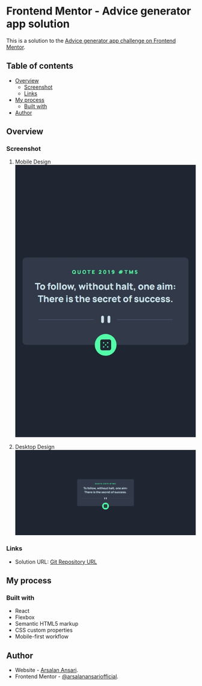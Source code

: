# Frontend Mentor - Advice generator app solution

This is a solution to the [Advice generator app challenge on Frontend Mentor](https://www.frontendmentor.io/challenges/advice-generator-app-QdUG-13db).
## Table of contents

- [Overview](#overview)
  - [Screenshot](#screenshot)
  - [Links](#links)
- [My process](#my-process)
  - [Built with](#built-with)
- [Author](#author)

## Overview

### Screenshot

1. Mobile Design <br>![Home Page](./public/screens/1.jpeg)

2. Desktop Design <br>![Home Page](./public/screens/2.jpeg)

### Links

- Solution URL: [Git Repository URL](https://github.com/arsalanansariofficial/quote-app.git)

## My process

### Built with

- React
- Flexbox
- Semantic HTML5 markup
- CSS custom properties
- Mobile-first workflow

## Author

- Website - [Arsalan Ansari](https://github.com/arsalanansariofficial/).
- Frontend Mentor - [@arsalanansariofficial](https://www.frontendmentor.io/profile/arsalanansariofficial).
